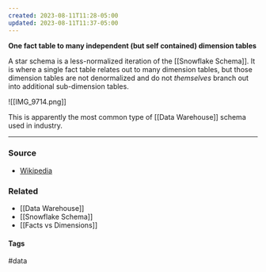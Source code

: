 ```yaml
---
created: 2023-08-11T11:28-05:00
updated: 2023-08-11T11:37-05:00
---
```

**One fact table to many independent (but self contained) dimension tables**

A star schema is a less-normalized iteration of the [[Snowflake Schema]]. It is where a single fact table relates out to many dimension tables, but those dimension tables are not denormalized and do not _themselves_ branch out into additional sub-dimension tables.

![[IMG_9714.png]]

This is apparently the most common type of [[Data Warehouse]] schema used in industry.

---
### Source
- [Wikipedia](https://en.wikipedia.org/wiki/Star_schema)

### Related
- [[Data Warehouse]]
- [[Snowflake Schema]]
- [[Facts vs Dimensions]]

#### Tags
#data 